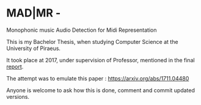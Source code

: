# MAD|MR - 
Monophonic music Audio Detection for Midi Representation

This is my Bachelor Thesis, when studying Computer Science at the University of Piraeus.

It took place at 2017, under supervision of Professor, mentioned in the final [report](https://github.com/GioPetro/Music_audio_notes_detection/blob/main/My%20Thesis%20.pdf).

The attempt was to emulate this paper : https://arxiv.org/abs/1711.04480

Anyone is welcome to ask how this is done, comment and commit updated versions.
